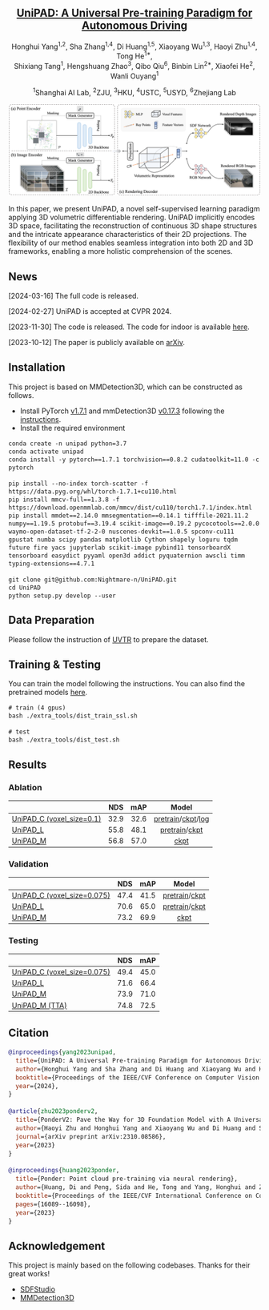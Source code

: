 <div align='center'>

<h2><a href="https://arxiv.org/abs/2310.08370">UniPAD: A Universal Pre-training Paradigm for Autonomous Driving</a></h2>

Honghui Yang<sup>1,2</sup>, Sha Zhang<sup>1,4</sup>, Di Huang<sup>1,5</sup>, Xiaoyang Wu<sup>1,3</sup>, Haoyi Zhu<sup>1,4</sup>, Tong He<sup>1*</sup>,
<br>
Shixiang Tang<sup>1</sup>, Hengshuang Zhao<sup>3</sup>, Qibo Qiu<sup>6</sup>, Binbin Lin<sup>2*</sup>, Xiaofei He<sup>2</sup>, Wanli Ouyang<sup>1</sup>
 
<sup>1</sup>Shanghai AI Lab, <sup>2</sup>ZJU, <sup>3</sup>HKU, <sup>4</sup>USTC, <sup>5</sup>USYD, <sup>6</sup>Zhejiang Lab
 

</div>


<p align="center">
    <img src="assets/pipeline.png" alt="pipeline" width="800" />
</p>

<!-- In contrast to numerous NLP and 2D computer vision foundational models, the learning of a robust and highly generalized 3D foundational model poses considerably greater challenges. This is primarily due to the inherent data variability and the diversity of downstream tasks. In this paper, we introduce a comprehensive 3D pre-training framework designed to facilitate the acquisition of efficient 3D representations, thereby establishing a pathway to 3D foundational models. Motivated by the fact that informative 3D features should be able to encode rich geometry and appearance cues that can be utilized to render realistic images, we propose a novel universal paradigm to learn point cloud representations by differentiable neural rendering, serving as a bridge between 3D and 2D worlds. We train a point cloud encoder within a devised volumetric neural renderer by comparing the rendered images with the real images. Notably, our approach demonstrates the seamless integration of the learned 3D encoder into diverse downstream tasks. These tasks encompass not only high-level challenges such as 3D detection and segmentation but also low-level objectives like 3D reconstruction and image synthesis, spanning both indoor and outdoor scenarios. Besides, we also illustrate the capability of pre-training a 2D backbone using the proposed universal methodology, surpassing conventional pre-training methods by a large margin. For the first time, PonderV2 achieves state-of-the-art performance on 11 indoor and outdoor benchmarks. The consistent improvements in various settings imply the effectiveness of the proposed method. -->

In this paper, we present UniPAD, a novel self-supervised learning paradigm applying 3D volumetric differentiable rendering. UniPAD implicitly encodes 3D space, facilitating the reconstruction of continuous 3D shape structures and the intricate appearance characteristics of their 2D projections. The flexibility of our method enables seamless integration into both 2D and 3D frameworks, enabling a more holistic comprehension of the scenes.


## News
[2024-03-16] The full code is released.

[2024-02-27] UniPAD is accepted at CVPR 2024.

[2023-11-30] The code is released. The code for indoor is available [here](https://github.com/OpenGVLab/PonderV2).

[2023-10-12] The paper is publicly available on [arXiv](https://arxiv.org/abs/2310.08370).

## Installation
This project is based on MMDetection3D, which can be constructed as follows.

- Install PyTorch [v1.7.1](https://pytorch.org/get-started/previous-versions/) and mmDetection3D [v0.17.3](https://github.com/open-mmlab/mmdetection3d/tree/v0.17.3) following the [instructions](https://github.com/open-mmlab/mmdetection3d/blob/v0.17.3/docs/getting_started.md).
- Install the required environment

```
conda create -n unipad python=3.7
conda activate unipad
conda install -y pytorch==1.7.1 torchvision==0.8.2 cudatoolkit=11.0 -c pytorch

pip install --no-index torch-scatter -f https://data.pyg.org/whl/torch-1.7.1+cu110.html
pip install mmcv-full==1.3.8 -f https://download.openmmlab.com/mmcv/dist/cu110/torch1.7.1/index.html
pip install mmdet==2.14.0 mmsegmentation==0.14.1 tifffile-2021.11.2 numpy==1.19.5 protobuf==3.19.4 scikit-image==0.19.2 pycocotools==2.0.0 waymo-open-dataset-tf-2-2-0 nuscenes-devkit==1.0.5 spconv-cu111 gpustat numba scipy pandas matplotlib Cython shapely loguru tqdm future fire yacs jupyterlab scikit-image pybind11 tensorboardX tensorboard easydict pyyaml open3d addict pyquaternion awscli timm typing-extensions==4.7.1

git clone git@github.com:Nightmare-n/UniPAD.git
cd UniPAD
python setup.py develop --user
```
## Data Preparation
Please follow the instruction of [UVTR](https://github.com/dvlab-research/UVTR) to prepare the dataset.

## Training & Testing
You can train the model following the instructions. You can also find the pretrained models [here](https://drive.google.com/drive/folders/1_D57qpLDbNAEAEqfjdNFDrlB5ntSDVrT?usp=sharing).
```
# train (4 gpus)
bash ./extra_tools/dist_train_ssl.sh

# test
bash ./extra_tools/dist_test.sh
```

## Results

### Ablation
|                                             | NDS | mAP | Model |
|---------------------------------------------|:-------:|:-------:|:-------:|
|[UniPAD_C (voxel_size=0.1)](projects/configs/unipad_abl/abl_uvtr_cam_vs0.1_finetune.py)| 32.9 | 32.6 | [pretrain](https://drive.google.com/file/d/1W8ebt8ntyGwCuhIir53OX_ZQyOY5kwhM/view?usp=sharing)/[ckpt](https://drive.google.com/file/d/1rwxyrhCdChFqEo7yUquqntQKAgExbvPB/view?usp=sharing)/[log](https://drive.google.com/file/d/1pPYjoM4Boiy_RNE8z8L0j1Kjpiq27KWh/view?usp=sharing) |
|[UniPAD_L](projects/configs/unipad_abl/abl_uvtr_lidar_vs0.075_finetune.py)| 55.8 | 48.1 | [pretrain](https://drive.google.com/file/d/1HJDxEsHytuKgpXbuFws2rjVBJG0AMQ3I/view?usp=sharing)/[ckpt](https://drive.google.com/file/d/191vEkU-H8z4qK7KBPcXgMDJPy4HNq8GM/view?usp=sharing) |
|[UniPAD_M](projects/configs/unipad_abl/abl_uvtr_fusion_vs0.075_finetune.py)| 56.8 | 57.0 | [ckpt](https://drive.google.com/file/d/1LY-BydPXGpRowvDNJ9I_GV65UGoQG9Kg/view?usp=sharing) |

### Validation
|                                             | NDS | mAP | Model |
|---------------------------------------------|:-------:|:-------:|:-------:|
|[UniPAD_C (voxel_size=0.075)](projects/configs/unipad_final/final_uvtr_cam_vs0.075_finetune.py)| 47.4 | 41.5 |  [pretrain](https://drive.google.com/file/d/154SI0CzjiMtMcZdAMLYLvJioUh2AhIa9/view?usp=sharing)/[ckpt](https://drive.google.com/file/d/1CIdbnzP5VOHLIj9EgB7rMzcozUP1F6sJ/view?usp=sharing) |
|[UniPAD_L](projects/configs/unipad_final/final_uvtr_lidar_vs0.075_finetune.py)| 70.6 | 65.0 | [pretrain](https://drive.google.com/file/d/1HJDxEsHytuKgpXbuFws2rjVBJG0AMQ3I/view?usp=sharing)/[ckpt](https://drive.google.com/file/d/14magUpxM-PlIuEOLI7up9EZlH66QNpCy/view?usp=sharing) |
|[UniPAD_M](projects/configs/unipad_final/final_uvtr_fusion_vs0.075_finetune.py)| 73.2 | 69.9 | [ckpt](https://drive.google.com/file/d/1xzfgE8J2COjj69XJhT1HOm5VHCVfv7k1/view?usp=sharing) |

### Testing
|                                             | NDS | mAP | 
|---------------------------------------------|:-------:|:-------:|
|[UniPAD_C (voxel_size=0.075)](projects/configs/unipad_final/final_uvtr_cam_vs0.075_finetune_test.py)| 49.4 | 45.0 |
|[UniPAD_L](projects/configs/unipad_final/final_uvtr_lidar_vs0.075_finetune_test.py)| 71.6 | 66.4 |
|[UniPAD_M](projects/configs/unipad_final/final_uvtr_fusion_vs0.075_finetune_test.py)| 73.9 | 71.0 |
|[UniPAD_M (TTA)](projects/configs/unipad_final/final_uvtr_fusion_vs0.075_finetune_test_tta.py)| 74.8 | 72.5 |

## Citation
```bib
@inproceedings{yang2023unipad,
  title={UniPAD: A Universal Pre-training Paradigm for Autonomous Driving}, 
  author={Honghui Yang and Sha Zhang and Di Huang and Xiaoyang Wu and Haoyi Zhu and Tong He and Shixiang Tang and Hengshuang Zhao and Qibo Qiu and Binbin Lin and Xiaofei He and Wanli Ouyang},
  booktitle={Proceedings of the IEEE/CVF Conference on Computer Vision and Pattern Recognition},
  year={2024},
}

@article{zhu2023ponderv2,
  title={PonderV2: Pave the Way for 3D Foundation Model with A Universal Pre-training Paradigm}, 
  author={Haoyi Zhu and Honghui Yang and Xiaoyang Wu and Di Huang and Sha Zhang and Xianglong He and Tong He and Hengshuang Zhao and Chunhua Shen and Yu Qiao and Wanli Ouyang},
  journal={arXiv preprint arXiv:2310.08586},
  year={2023}
}

@inproceedings{huang2023ponder,
  title={Ponder: Point cloud pre-training via neural rendering},
  author={Huang, Di and Peng, Sida and He, Tong and Yang, Honghui and Zhou, Xiaowei and Ouyang, Wanli},
  booktitle={Proceedings of the IEEE/CVF International Conference on Computer Vision},
  pages={16089--16098},
  year={2023}
}
```

## Acknowledgement
This project is mainly based on the following codebases. Thanks for their great works!

- [SDFStudio](https://github.com/autonomousvision/sdfstudio)
- [MMDetection3D](https://github.com/open-mmlab/mmdetection3d)
